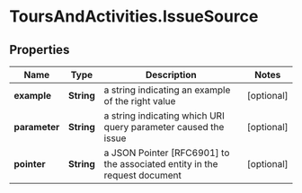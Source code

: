 # ToursAndActivities.IssueSource

## Properties

Name | Type | Description | Notes
------------ | ------------- | ------------- | -------------
**example** | **String** | a string indicating an example of the right value | [optional] 
**parameter** | **String** | a string indicating which URI query parameter caused the issue | [optional] 
**pointer** | **String** | a JSON Pointer [RFC6901] to the associated entity in the request document | [optional] 



